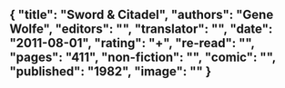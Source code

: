{
 "title": "Sword & Citadel",
 "authors": "Gene Wolfe",
 "editors": "",
 "translator": "",
 "date": "2011-08-01",
 "rating": "+",
 "re-read": "",
 "pages": "411",
 "non-fiction": "",
 "comic": "",
 "published": "1982",
 "image": ""
}
---


